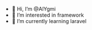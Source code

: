 - 👋 Hi, I’m @AlYgmi
- 👀 I’m interested in framework
- 🌱 I’m currently learning laravel



<!---
AlYgmi/AlYgmi is a ✨ special ✨ repository because its `README.md` (this file) appears on your GitHub profile.
You can click the Preview link to take a look at your changes.
--->
